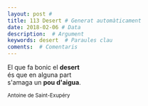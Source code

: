 ```yaml
---
layout: post #
title: 113 Desert # Generat automàticament
date: 2018-02-06 # Data
description:  # Argument
keywords: desert  # Paraules clau
coments:  # Comentaris
---
```


El que fa bonic el **desert** <br />
és que en alguna part <br />
s'amaga un **pou d'aigua**. <br />

<small>Antoine de Saint-Exupéry</small>
